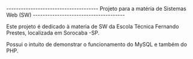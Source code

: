 -------------------------------------- Projeto para a matéria de Sistemas Web (SW) --------------------------------------

Este projeto é dedicado à materia de SW da Escola Técnica Fernando Prestes, localizada em Sorocaba -SP. 

Possui o intuito de demonstrar o funcionamento do MySQL e também do PHP.
